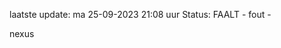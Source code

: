 laatste update: 
ma 25-09-2023 21:08   uur 
Status: FAALT - fout - 
<div class="service R">nexus</div>